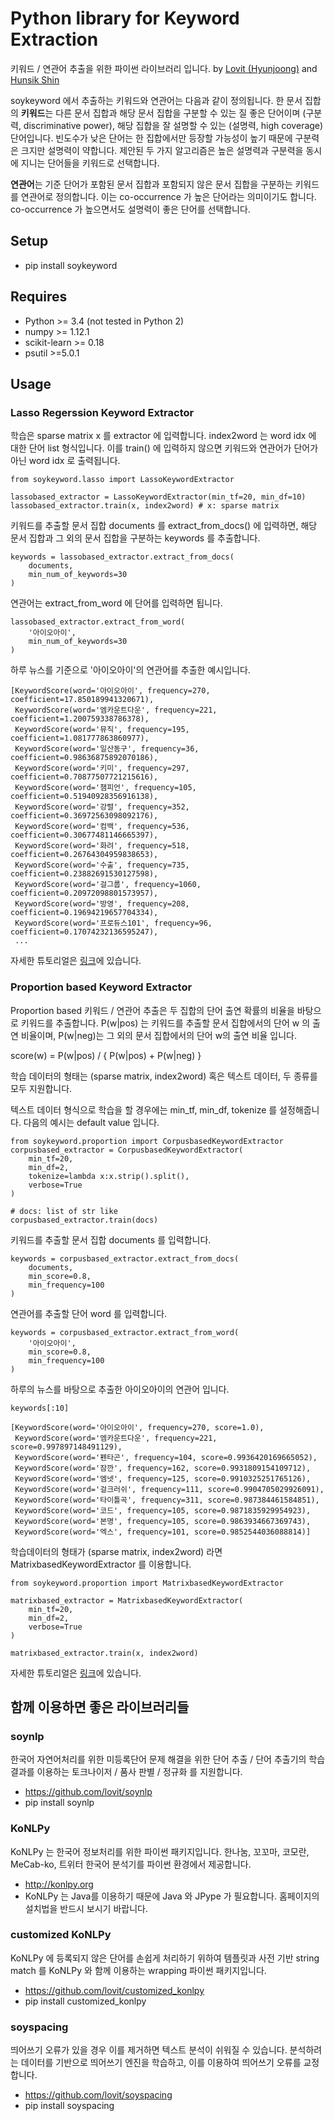 # Python library for Keyword Extraction

키워드 / 연관어 추출을 위한 파이썬 라이브러리 입니다. by [Lovit (Hyunjoong)][lovit] and [Hunsik Shin][hunsik] 

soykeyword 에서 추출하는 키워드와 연관어는 다음과 같이 정의됩니다. 한 문서 집합의 **키워드**는 다른 문서 집합과 해당 문서 집합을 구분할 수 있는 질 좋은 단어이며 (구분력, discriminative power), 해당 집합을 잘 설명할 수 있는 (설명력, high coverage) 단어입니다. 빈도수가 낮은 단어는 한 집합에서만 등장할 가능성이 높기 때문에 구분력은 크지만 설명력이 약합니다. 제안된 두 가지 알고리즘은 높은 설명력과 구분력을 동시에 지니는 단어들을 키워드로 선택합니다. 

**연관어**는 기준 단어가 포함된 문서 집합과 포함되지 않은 문서 집합을 구분하는 키워드를 연관어로 정의합니다. 이는 co-occurrence 가 높은 단어라는 의미이기도 합니다. co-occurrence 가 높으면서도 설명력이 좋은 단어를 선택합니다. 



## Setup

- pip install soykeyword

## Requires

- Python >= 3.4 (not tested in Python 2)
- numpy >= 1.12.1
- scikit-learn >= 0.18
- psutil >=5.0.1

## Usage

### Lasso Regerssion Keyword Extractor

학습은 sparse matrix x 를 extractor 에 입력합니다. index2word 는 word idx 에 대한 단어 list 형식입니다. 이를 train() 에 입력하지 않으면 키워드와 연관어가 단어가 아닌 word idx 로 출력됩니다.

    from soykeyword.lasso import LassoKeywordExtractor

    lassobased_extractor = LassoKeywordExtractor(min_tf=20, min_df=10)
    lassobased_extractor.train(x, index2word) # x: sparse matrix

키워드를 추출할 문서 집합 documents 를 extract_from_docs() 에 입력하면, 해당 문서 집합과 그 외의 문서 집합을 구분하는 keywords 를 추출합니다. 

    keywords = lassobased_extractor.extract_from_docs(
        documents, 
        min_num_of_keywords=30
    )

연관어는 extract_from_word 에 단어를 입력하면 됩니다.

    lassobased_extractor.extract_from_word(
        '아이오아이',
        min_num_of_keywords=30
    )

하루 뉴스를 기준으로 '아이오아이'의 연관어를 추출한 예시입니다.

    [KeywordScore(word='아이오아이', frequency=270, coefficient=17.850189941320671),
     KeywordScore(word='엠카운트다운', frequency=221, coefficient=1.200759338786378),
     KeywordScore(word='뮤직', frequency=195, coefficient=1.081777863860977),
     KeywordScore(word='일산동구', frequency=36, coefficient=0.98636875892070186),
     KeywordScore(word='키미', frequency=297, coefficient=0.70877507721215616),
     KeywordScore(word='챔피언', frequency=105, coefficient=0.51940928356916138),
     KeywordScore(word='강렬', frequency=352, coefficient=0.36972563098092176),
     KeywordScore(word='컴백', frequency=536, coefficient=0.30677481146665397),
     KeywordScore(word='화려', frequency=518, coefficient=0.26764304959838653),
     KeywordScore(word='수출', frequency=735, coefficient=0.23882691530127598),
     KeywordScore(word='걸그룹', frequency=1060, coefficient=0.20972098801573957),
     KeywordScore(word='방영', frequency=208, coefficient=0.19694219657704334),
     KeywordScore(word='프로듀스101', frequency=96, coefficient=0.17074232136595247),
     ...

자세한 튜토리얼은 [링크][lasso_tutorial]에 있습니다.

### Proportion based Keyword Extractor

Proportion based 키워드 / 연관어 추출은 두 집합의 단어 출연 확률의 비율을 바탕으로 키워드를 추출합니다. P(w|pos) 는 키워드를 추출할 문서 집합에서의 단어 w 의 출연 비율이며, P(w|neg)는 그 외의 문서 집합에서의 단어 w의 출연 비율 입니다. 

score(w) = P(w|pos) / { P(w|pos) + P(w|neg) }

학습 데이터의 형태는 (sparse matrix, index2word) 혹은 텍스트 데이터, 두 종류를 모두 지원합니다. 

텍스트 데이터 형식으로 학습을 할 경우에는 min_tf, min_df, tokenize 를 설정해줍니다. 다음의 예시는 default value 입니다.

    from soykeyword.proportion import CorpusbasedKeywordExtractor
    corpusbased_extractor = CorpusbasedKeywordExtractor(
        min_tf=20,
        min_df=2,
        tokenize=lambda x:x.strip().split(),
        verbose=True
    )

    # docs: list of str like
    corpusbased_extractor.train(docs)

키워드를 추출할 문서 집합 documents 를 입력합니다.

    keywords = corpusbased_extractor.extract_from_docs(
        documents,
        min_score=0.8,
        min_frequency=100
    )

연관어를 추출할 단어 word 를 입력합니다. 

    keywords = corpusbased_extractor.extract_from_word(
        '아이오아이',
        min_score=0.8,
        min_frequency=100
    )

하루의 뉴스를 바탕으로 추출한 아이오아이의 연관어 입니다. 

    keywords[:10]

    [KeywordScore(word='아이오아이', frequency=270, score=1.0),
     KeywordScore(word='엠카운트다운', frequency=221, score=0.997897148491129),
     KeywordScore(word='펜타곤', frequency=104, score=0.9936420169665052),
     KeywordScore(word='잠깐', frequency=162, score=0.9931809154109712),
     KeywordScore(word='엠넷', frequency=125, score=0.9910325251765126),
     KeywordScore(word='걸크러쉬', frequency=111, score=0.9904705029926091),
     KeywordScore(word='타이틀곡', frequency=311, score=0.987384461584851),
     KeywordScore(word='코드', frequency=105, score=0.9871835929954923),
     KeywordScore(word='본명', frequency=105, score=0.9863934667369743),
     KeywordScore(word='엑스', frequency=101, score=0.9852544036088814)]

학습데이터의 형태가 (sparse matrix, index2word) 라면 MatrixbasedKeywordExtractor 를 이용합니다.

    from soykeyword.proportion import MatrixbasedKeywordExtractor

    matrixbased_extractor = MatrixbasedKeywordExtractor(
        min_tf=20,
        min_df=2,
        verbose=True
    )

    matrixbased_extractor.train(x, index2word)

자세한 튜토리얼은 [링크][proportion_tutorial]에 있습니다.

## 함께 이용하면 좋은 라이브러리들

### soynlp

한국어 자연어처리를 위한 미등록단어 문제 해결을 위한 단어 추출 / 단어 추출기의 학습 결과를 이용하는 토크나이저 / 품사 판별 / 정규화 를 지원합니다.

- https://github.com/lovit/soynlp
- pip install soynlp

### KoNLPy

KoNLPy 는 한국어 정보처리를 위한 파이썬 패키지입니다. 한나눔, 꼬꼬마, 코모란, MeCab-ko, 트위터 한국어 분석기를 파이썬 환경에서 제공합니다. 

- http://konlpy.org
- KoNLPy 는 Java를 이용하기 때문에 Java 와 JPype 가 필요합니다. 홈페이지의 설치법을 반드시 보시기 바랍니다. 

### customized KoNLPy

KoNLPy 에 등록되지 않은 단어를 손쉽게 처리하기 위하여 템플릿과 사전 기반 string match 를 KoNLPy 와 함께 이용하는 wrapping 파이썬 패키지입니다.

- https://github.com/lovit/customized_konlpy
- pip install customized_konlpy

### soyspacing

띄어쓰기 오류가 있을 경우 이를 제거하면 텍스트 분석이 쉬워질 수 있습니다. 분석하려는 데이터를 기반으로 띄어쓰기 엔진을 학습하고, 이를 이용하여 띄어쓰기 오류를 교정합니다. 

- https://github.com/lovit/soyspacing
- pip install soyspacing

[lovit]: https://github.com/lovit
[hunsik]: https://github.com/hunsik
[lasso_tutorial]: tutorials/keyword_extraction_using_lasso_regression.ipynb
[proportion_tutorial]: tutorials/keyword_extraction_using_proportion_ratio.ipynb
